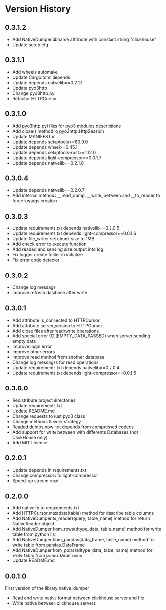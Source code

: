 # Version History

## 0.3.1.2

* Add NativeDumper.dbname attribute with constant string "clickhouse"
* Update setup.cfg

## 0.3.1.1

* Add wheels automake
* Update Cargo.toml depends
* Update depends nativelib==0.2.1.1
* Update pyo3http
* Change pyo3http.pyi
* Refactor HTTPCursor

## 0.3.1.0

* Add pyo3http.pyi files for pyo3 modules descriptions
* Add close() method to pyo3http.HttpSession
* Update MANIFEST.in
* Update depends setuptools>=80.9.0
* Update depends wheel>=0.45.1
* Update depends setuptools-rust>=1.12.0
* Update depends light-compressor==0.0.1.7
* Update depends nativelib==0.2.1.0

## 0.3.0.4

* Update depends nativelib==0.2.0.7
* Add internal methods __read_dump, __write_between and __to_reader to force kwargs creation

## 0.3.0.3

* Update requirements.txt depends nativelib==0.2.0.5
* Update requirements.txt depends light-compressor==0.0.1.6
* Update file_writer set chunk size to 1MB
* Add check error to execute function
* Add readed and sending size output into log
* Fix logger create folder in initialize
* Fix error code detector

## 0.3.0.2

* Change log message
* Improve refresh database after write

## 0.3.0.1

* Add attribute is_connected to HTTPCursor
* Add attribute server_version to HTTPCursor
* Add close files after read/write operations
* Add special error 92 (EMPTY_DATA_PASSED) when server sending empty data
* Improve login error
* Improve other errors
* Improve read method from another database
* Change log messages for read operations
* Update requirements.txt depends nativelib==0.2.0.4
* Update requirements.txt depends light-compressor==0.0.1.5

## 0.3.0.0

* Redistribute project directories
* Update requirements.txt
* Update README.md
* Change requests to rust pyo3 class
* Change methods & work strategy
* Readed dumps now not depends from compressed codecs
* Add support for write between with differents Databases (not ClickHouse only)
* Add MIT License

## 0.2.0.1

* Update depends in requirements.txt
* Change compressors to light-compressor
* Speed-up stream read

## 0.2.0.0

* Add nativelib to requirements.txt
* Add HTTPCursor.metadata(table) method for describe table columns
* Add NativeDumper.to_reader(query, table_name) method for return NativeReader object
* Add NativeDumper.from_rows(dtype_data, table_name) method for write table from python list
* Add NativeDumper.from_pandas(data_frame, table_name) method for write table from pandas.DataFrame
* Add NativeDumper.from_polars(dtype_data, table_name) method for write table from polars.DataFrame
* Update README.md

## 0.0.1.0

First version of the library native_dumper

* Read and write native format between clickhouse server and file
* Write native between clickhouse servers
